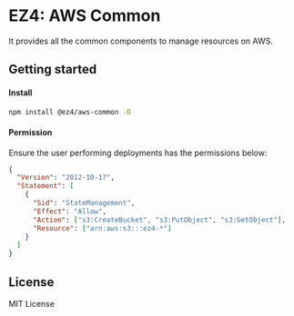 # EZ4: AWS Common

It provides all the common components to manage resources on AWS.

## Getting started

#### Install

```sh
npm install @ez4/aws-common -D
```

#### Permission

Ensure the user performing deployments has the permissions below:

```json
{
  "Version": "2012-10-17",
  "Statement": [
    {
      "Sid": "StateManagement",
      "Effect": "Allow",
      "Action": ["s3:CreateBucket", "s3:PutObject", "s3:GetObject"],
      "Resource": ["arn:aws:s3:::ez4-*"]
    }
  ]
}
```

## License

MIT License
